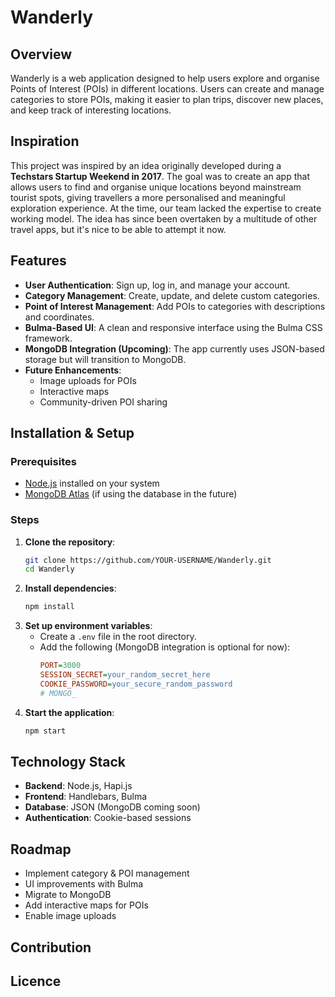 # Wanderly

## Overview

Wanderly is a web application designed to help users explore and organise Points of Interest (POIs) in different locations. Users can create and manage categories to store POIs, making it easier to plan trips, discover new places, and keep track of interesting locations.

## Inspiration

This project was inspired by an idea originally developed during a **Techstars Startup Weekend in 2017**. The goal was to create an app that allows users to find and organise unique locations beyond mainstream tourist spots, giving travellers a more personalised and meaningful exploration experience. At the time, our team lacked the expertise to create working model. The idea has since been overtaken by a multitude of other travel apps, but it's nice to be able to attempt it now. 

## Features

- **User Authentication**: Sign up, log in, and manage your account.
- **Category Management**: Create, update, and delete custom categories.
- **Point of Interest Management**: Add POIs to categories with descriptions and coordinates.
- **Bulma-Based UI**: A clean and responsive interface using the Bulma CSS framework.
- **MongoDB Integration (Upcoming)**: The app currently uses JSON-based storage but will transition to MongoDB.
- **Future Enhancements**:
  - Image uploads for POIs
  - Interactive maps
  - Community-driven POI sharing

## Installation & Setup

### Prerequisites

- [Node.js](https://nodejs.org/) installed on your system
- [MongoDB Atlas](https://www.mongodb.com/cloud/atlas) (if using the database in the future)

### Steps

1. **Clone the repository**:
   ```sh
   git clone https://github.com/YOUR-USERNAME/Wanderly.git
   cd Wanderly
   ```
2. **Install dependencies**:
   ```sh
   npm install
   ```
3. **Set up environment variables**:
   - Create a `.env` file in the root directory.
   - Add the following (MongoDB integration is optional for now):
     ```ini
     PORT=3000
     SESSION_SECRET=your_random_secret_here
     COOKIE_PASSWORD=your_secure_random_password
     # MONGO_
     ```
4. **Start the application**:
   ```sh
   npm start
   ```

## Technology Stack

- **Backend**: Node.js, Hapi.js
- **Frontend**: Handlebars, Bulma
- **Database**: JSON (MongoDB coming soon)
- **Authentication**: Cookie-based sessions

## Roadmap

- Implement category & POI management
- UI improvements with Bulma
- Migrate to MongoDB
- Add interactive maps for POIs
- Enable image uploads

## Contribution



## Licence

